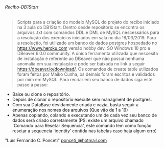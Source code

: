###### Recibo-DB1Start <h6>
> Scripts para a criação do modelo MySQL do projeto do recibo iniciado na 3 aula do DB1Start.
> Dentro desde repositório se encontra os arquivos .txt com comandos DDL e DML de MySQL 
> nescessários para a resolução dos exercícios iniciados em sala no dia 18/03/2019.
Para a resolução, foi utilizado um banco de dados postgres hospedado no <https://www.heroku.com> versão hobby dev, SO Windows 10 pro e
DBeaver 6.0.0 community.
A única ferramenta utilizada que nescesita de instalação é referente ao DBeaver que não possuí nenhuma anomalia em sua instalação e pode
ser baixada no link a seguir <https://dbeaver.io/download/>.
Os comandos de create table utilizados foram feitos por Maiko Cunha, os demais foram escritos e validados por mim em MySQL.
Para recriar em seu banco de dados siga este passo a passo:
* Baixe ou clone o repositório.
* Depois de clonar o repositório execute sem managment de postgres.
* Com sua DataBase devidamente criada e vazia, basta seguir a enumeração nos nomes dos arquivos (Que vão de 1 a 19)
* Apenas copiando, colando e executando um de cada vez seu banco de dados será criado corretamente (PS: existe um arquivo chamado 'Comando para Resetar Sequencia', este comando tem como função resetar a sequencia 'identity' contida nas tabelas caso haja algum erro)

"Luís Fernando C. Ponceti" ponceti_@hotmail.com


